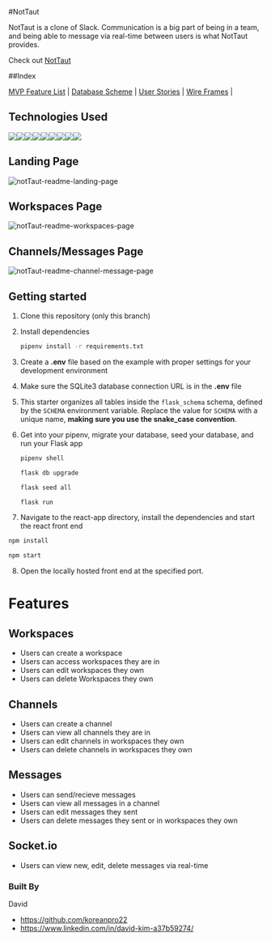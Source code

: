 #NotTaut

NotTaut is a clone of Slack. Communication is a big part of being in a team, and being able to message via real-time between users is what NotTaut provides.

Check out [NotTaut](https://nottaut.onrender.com/)

##Index

[MVP Feature List](https://github.com/koreanpro22/NotTaut/wiki/feature_list.md) |
[Database Scheme](https://github.com/koreanpro22/NotTaut/wiki/database_schema.md) |
[User Stories](https://github.com/koreanpro22/NotTaut/wiki/user_stories.md) |
[Wire Frames](https://github.com/koreanpro22/NotTaut/wiki/wireframes.md) |

## Technologies Used

<img src="https://img.shields.io/badge/Python-14354C?style=for-the-badge&logo=python&logoColor=white" /><img src="https://img.shields.io/badge/JavaScript-323330?style=for-the-badge&logo=javascript&logoColor=F7DF1E" /><img src="https://img.shields.io/badge/PostgreSQL-316192?style=for-the-badge&logo=postgresql&logoColor=white" /><img src="https://img.shields.io/badge/HTML5-E34F26?style=for-the-badge&logo=html5&logoColor=white" /><img src="https://img.shields.io/badge/CSS3-1572B6?style=for-the-badge&logo=css3&logoColor=white" /><img src="https://img.shields.io/badge/React-20232A?style=for-the-badge&logo=react&logoColor=61DAFB" /><img src="https://img.shields.io/badge/Redux-593D88?style=for-the-badge&logo=redux&logoColor=white" /><img src="https://img.shields.io/badge/GitHub-100000?style=for-the-badge&logo=github&logoColor=white" /><img src="https://img.shields.io/badge/GitHub-100000?style=for-the-badge&logo=github&logoColor=white" />

## Landing Page

![notTaut-readme-landing-page](https://github.com/koreanpro22/NotTaut/assets/117982645/15f732c2-c4f9-4ead-b48a-84cc7218610f)

## Workspaces Page

![notTaut-readme-workspaces-page](https://github.com/koreanpro22/NotTaut/assets/117982645/869d293e-7490-4b48-bcff-0f9b0ddbdf35)

## Channels/Messages Page

![notTaut-readme-channel-message-page](https://github.com/koreanpro22/NotTaut/assets/117982645/d143f604-ad1c-421f-a0d4-6c08b7577208)


## Getting started
1. Clone this repository (only this branch)

2. Install dependencies

      ```bash
      pipenv install -r requirements.txt
      ```

3. Create a **.env** file based on the example with proper settings for your
   development environment

4. Make sure the SQLite3 database connection URL is in the **.env** file

5. This starter organizes all tables inside the `flask_schema` schema, defined
   by the `SCHEMA` environment variable.  Replace the value for
   `SCHEMA` with a unique name, **making sure you use the snake_case
   convention**.

6. Get into your pipenv, migrate your database, seed your database, and run your Flask app

   ```bash
   pipenv shell
   ```

   ```bash
   flask db upgrade
   ```

   ```bash
   flask seed all
   ```

   ```bash
   flask run
   ```

7. Navigate to the react-app directory, install the dependencies and start the react front end

```bash
npm install
```

```bash
npm start
```
8. Open the locally hosted front end at the specified port.

# Features

## Workspaces
* Users can create a workspace
* Users can access workspaces they are in
* Users can edit workspaces they own
* Users can delete Workspaces they own

## Channels
* Users can create a channel
* Users can view all channels they are in
* Users can edit channels in workspaces they own
* Users can delete channels in workspaces they own  

## Messages
* Users can send/recieve messages
* Users can view all messages in a channel
* Users can edit messages they sent
* Users can delete messages they sent or in workspaces they own

## Socket.io
* Users can view new, edit, delete messages via real-time

### Built By

David
- https://github.com/koreanpro22
- https://www.linkedin.com/in/david-kim-a37b59274/
